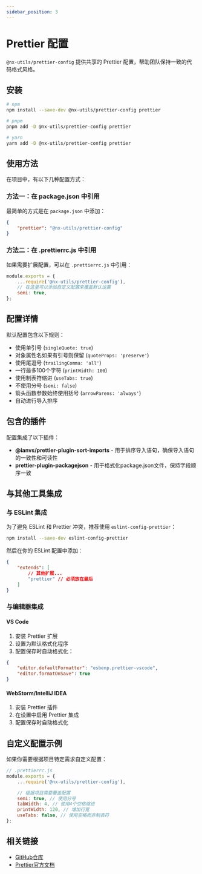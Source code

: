 ```yaml
---
sidebar_position: 3
---
```


# Prettier 配置

`@nx-utils/prettier-config` 提供共享的 Prettier 配置，帮助团队保持一致的代码格式风格。

## 安装

```bash
# npm
npm install --save-dev @nx-utils/prettier-config prettier

# pnpm
pnpm add -D @nx-utils/prettier-config prettier

# yarn
yarn add -D @nx-utils/prettier-config prettier
```

## 使用方法

在项目中，有以下几种配置方式：

### 方法一：在 package.json 中引用

最简单的方式是在 `package.json` 中添加：

```json
{
	"prettier": "@nx-utils/prettier-config"
}
```

### 方法二：在 .prettierrc.js 中引用

如果需要扩展配置，可以在 `.prettierrc.js` 中引用：

```js
module.exports = {
	...require('@nx-utils/prettier-config'),
	// 在这里可以添加自定义配置来覆盖默认设置
	semi: true,
};
```

## 配置详情

默认配置包含以下规则：

- 使用单引号 (`singleQuote: true`)
- 对象属性名如果有引号则保留 (`quoteProps: 'preserve'`)
- 使用尾逗号 (`trailingComma: 'all'`)
- 一行最多100个字符 (`printWidth: 100`)
- 使用制表符缩进 (`useTabs: true`)
- 不使用分号 (`semi: false`)
- 箭头函数参数始终使用括号 (`arrowParens: 'always'`)
- 自动进行导入排序

## 包含的插件

配置集成了以下插件：

- **@ianvs/prettier-plugin-sort-imports** - 用于排序导入语句，确保导入语句的一致性和可读性
- **prettier-plugin-packagejson** - 用于格式化package.json文件，保持字段顺序一致

## 与其他工具集成

### 与 ESLint 集成

为了避免 ESLint 和 Prettier 冲突，推荐使用 `eslint-config-prettier`：

```bash
npm install --save-dev eslint-config-prettier
```

然后在你的 ESLint 配置中添加：

```json
{
	"extends": [
		// 其他扩展...
		"prettier" // 必须放在最后
	]
}
```

### 与编辑器集成

#### VS Code

1. 安装 Prettier 扩展
2. 设置为默认格式化程序
3. 配置保存时自动格式化：

```json
{
	"editor.defaultFormatter": "esbenp.prettier-vscode",
	"editor.formatOnSave": true
}
```

#### WebStorm/IntelliJ IDEA

1. 安装 Prettier 插件
2. 在设置中启用 Prettier 集成
3. 配置保存时自动格式化

## 自定义配置示例

如果你需要根据项目特定需求自定义配置：

```js
// .prettierrc.js
module.exports = {
	...require('@nx-utils/prettier-config'),

	// 根据项目需要覆盖配置
	semi: true, // 使用分号
	tabWidth: 4, // 使用4个空格缩进
	printWidth: 120, // 增加行宽
	useTabs: false, // 使用空格而非制表符
};
```

## 相关链接

- [GitHub仓库](https://github.com/NexaraGroup/nx-utils)
- [Prettier官方文档](https://prettier.io/docs/en/)
